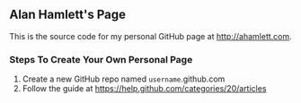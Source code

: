 ## Alan Hamlett's Page
This is the source code for my personal GitHub page at <http://ahamlett.com>.

### Steps To Create Your Own Personal Page

1. Create a new GitHub repo named `username`.github.com
2. Follow the guide at <https://help.github.com/categories/20/articles>

